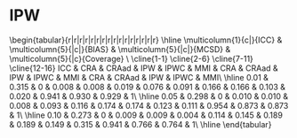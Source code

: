# IPW
\begin{tabular}{r|r|r|r|r|r|r|r|r|r|r|r|r|r|r|r}
\hline
\multicolumn{1}{c|}{ICC} & \multicolumn{5}{|c|}{BIAS} & \multicolumn{5}{|c|}{MCSD} & \multicolumn{5}{|c}{Coverage} \\
\cline{1-1} \cline{2-6} \cline{7-11} \cline{12-16}
ICC & CRA & CRAad & IPW & IPWC & MMI & CRA & CRAad & IPW & IPWC & MMI & CRA & CRAad & IPW & IPWC & MMI\\
\hline
0.01 & 0.315 & 0 & 0.008 & 0.008 & 0.019 & 0.076 & 0.091 & 0.166 & 0.166 & 0.103 & 0.020 & 0.941 & 0.930 & 0.929 & 1\\
\hline
0.05 & 0.298 & 0 & 0.010 & 0.010 & 0.008 & 0.093 & 0.116 & 0.174 & 0.174 & 0.123 & 0.111 & 0.954 & 0.873 & 0.873 & 1\\
\hline
0.10 & 0.273 & 0 & 0.009 & 0.009 & 0.004 & 0.114 & 0.145 & 0.189 & 0.189 & 0.149 & 0.315 & 0.941 & 0.766 & 0.764 & 1\\
\hline
\end{tabular}
